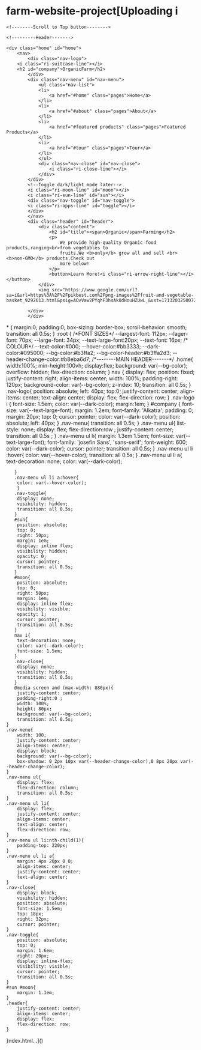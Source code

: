 # farm-website-project[Uploading i<!DOCTYPE html>
<html lang="en">
<head>
    <meta charset="UTF-8">
    <meta name="viewport" content="width=device-width, initial-scale=1.0">
    <title>Document</title>
    <link rel="stylesheet" href="style.css">
    <!--Remix Icons-->
    <link href="https://cdn.jsdelivr.net/npm/remixicon@4.2.0/fonts/remixicon.css"
    rel="stylesheet"/>
</head>
<body>
    <!---------Preloader------->

    <!--------Scroll to Top button-------->

    <!---------Header------->

    <div class="home" id="home">
        <nav>
            <div class="nav-logo">
        <i class="ri-suitcase-line"></i>
        <h2 id="company">OrganicFarm</h2>
            </div>
            <div class="nav-menu" id="nav-menu">
                <ul class="nav-list">
                <li>
                    <a href="#home" class="pages">Home</a>
                </li>
                <li>
                    <a href="#about" class="pages">About</a>
                </li>
                <li>
                    <a href="#featured products" class="pages">Featured Products</a>
                </li>
                <li>
                    <a href="#tour" class="pages">Tour</a>
                </li>
                </ul>
                <div class="nav-close" id="nav-close">
                    <i class="ri-close-line"></i>
                </div>
            </div>
            <!--Toggle dark/light mode later-->
            <i class="ri-moon-line" id="moon"></i>
            <i class="ri-sun-line" id="sun"></i>
            <div class="nav-toggle" id="nav-toggle">
            <i class="ri-apps-line" id="toggle"></i> 
            </div>
            </nav>
            <div class="header" id="header">
                <div class="content">
                    <h2 id="title"><span>Organic</span>Farming</h2>
                    <p>
                        We provide high-quality Organic food products,ranging<br>from vegetables to
                        fruits.We <b>only</b> grow all and sell <br><b>non-GMO</b> products.Check out 
                        more below!
                    </p>
                    <button>Learn More!<i class="ri-arrow-right-line"></i> </button>
                </div>
                <img src="https://www.google.com/url?sa=i&url=https%3A%2F%2Fpikbest.com%2Fpng-images%2Ffruit-and-vegetable-basket_9292613.html&psig=AOvVaw2PYqhF3hsAk8dHouHZUwL_&ust=1713203250072000&source=images&cd=vfe&opi=89978449&ved=0CBIQjRxqFwoTCPDXkMvCw4UDFQAAAAAdAAAAABAS">
                
            </div>
            </div>

</body>
</html>
* {
  margin:0;
  padding:0;
  box-sizing: border-box;
  scroll-behavior: smooth;
  transition: all 0.5s;
}
:root {
    /*FONT SIZES*/
    --largest-font: 112px;
    --lager-font: 70px;
    --large-font: 34px;
    --text-large-font:20px;
    --text-font: 16px;
    /* COLOUR*/
    --text-color:#000;
    --hover-color:#bb3333;
    --dark-color:#095000;
    --bg-color:#b3ffa2;
    --bg-color-header:#b3ffa2d3;
    --header-change-color:#b8eba6d7;
    /*--------MAIN HEADER-------*/
    .home{
        width:100%;
        min-height:100vh;
        display:flex;
        background: var(--bg-color);
        overflow: hidden;
        flex-direction: column;
     }
     nav {
        display: flex;
        position: fixed;
       justify-content: right;
        align-items: center;
        width: 100%;
        padding-right: 120px;
        background-color: var(--bg-color);
        z-index: 10;
        transition: all 0.5s; }
        .nav-logo{
            position: absolute;
            left: 40px;
            top:0;
            justify-content: center;
            align-items: center;
            text-align: center;
            display: flex;
            flex-direction: row;
        }
       .nav-logo i {
        font-size: 1.5em;
        color: var(--dark-color);
        margin:1em;
       }
       #company {
        font-size: var(--text-large-font);
        margin: 1.2em;
        font-family: 'Alkatra';
        padding: 0;
        margin: 20px;
        top: 0;
        cursor: pointer;
        color: var(--dark-color);
        position: absolute;
        left: 40px;
       }
       .nav-menu{
        transition: all 0.5s;
       }
       .nav-menu ul{
        list-style: none;
        display: flex;
        flex-direction:row ;
        justify-content: center;
        transition: all 0.5s ;
       }
       .nav-menu ul li{
        margin: 1.3em 1.5em;
        font-size: var(--text-large-font);
        font-family: 'josefin Sans', 'sans-serif';
        font-weight: 600;
        color: var(--dark-color);
        cursor: pointer;
        transition: all 0.5s;
       }
        .nav-menu ul li :hover{
        color: var(--hover-color);
        transition: all 0.5s;
       }
       .nav-menu ul li a{
        text-decoration: none;
        color: var(--dark-color);
    
       }
       .nav-menu ul li a:hover{
        color: var(--hover-color);
        }
       .nav-toggle{
        display: none;
        visibility: hidden;
        transition: all 0.5s;
       }
       #sun{
        position: absolute;
        top: 0;
        right: 50px;
        margin: 1em;
        display: inline flex;
        visibility: hidden;
        opacity: 0;
        cursor: pointer;
        transition: all 0.5s;
       }
       #moon{
        position: absolute;
        top: 0;
        right: 50px;
        margin: 1em;
        display: inline flex;
        visibility: visible;
        opacity: 1;
        cursor: pointer;
        transition: all 0.5s;
       }
       nav i{
        text-decoration: none;
        color: var(--dark-color);
        font-size: 1.5em;
       }
       .nav-close{
        display: none;
        visibility: hidden;
        transition: all 0.5s;
       }
       @media screen and (max-width: 880px){
        justify-content: center;
        padding-right:0 ;
        width: 100%;
        height: 80px;
        background: var(--bg-color);
        transition: all 0.5s;
    }
    .nav-menu{
        width: 100;
        justify-content: center;
        align-items: center;
        display: block;
        background: var(--bg-color);
        box-shadow: 0 2px 10px var(--header-change-color),0 8px 20px var(--header-change-color);
    }
    .nav-menu ul{
        display: flex;
        flex-direction: column;
        transition: all 0.5s;
    }
    .nav-menu ul li{
        display: flex;
        justify-content: center;
        align-items: center;
        text-align: center;
        flex-direction: row;
    }
    .nav-menu ul li:nth-child(1){
        padding-top: 220px;
    }
    .nav-menu ul li a{
        margin: 4px 20px 0 0;
        align-items: center;
        justify-content: center;
        text-align: center;
    }
    .nav-close{
        display: block;
        visibility: hidden;
        position: absolute;
        font-size: 1.5em;
        top: 18px;
        right: 32px;
        cursor: pointer;
    }
    .nav-toggle{
        position: absolute;
        top: 0;
        margin: 1.6em;
        right: 20px;
        display: inline-flex;
        visibility: visible;
        cursor: pointer;
        transition: all 0.5s;
    }
    #sun #moon{
        margin: 1.1em;
    }
    .header{
        justify-content: center;
        align-items: center;
        display: flex;
        flex-direction: row;
    }
}ndex.html…]()
